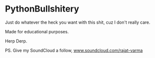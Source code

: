 # PythonBullshitery


Just do whatever the heck you want with this shit, cuz I don't really care.


Made for educational purposes.


Herp Derp.




PS. Give my SoundCloud a follow, www.soundcloud.com/rajat-varma

